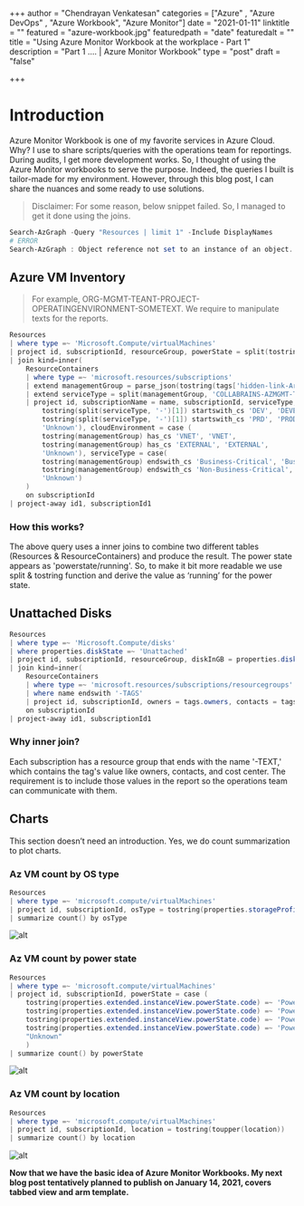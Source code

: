 +++
author = "Chendrayan Venkatesan"
categories = ["Azure" , "Azure DevOps" , "Azure Workbook", "Azure Monitor"]
date = "2021-01-11"
linktitle = ""
featured = "azure-workbook.jpg"
featuredpath = "date"
featuredalt = ""
title = "Using Azure Monitor Workbook at the workplace - Part 1"
description = "Part 1 .... | Azure Monitor Workbook"
type = "post"
draft = "false"

+++

# Introduction

Azure Monitor Workbook is one of my favorite services in Azure Cloud. Why? I use to share scripts/queries with the operations team for reportings. During audits, I get more development works. So, I thought of using the Azure Monitor workbooks to serve the purpose. Indeed, the queries I built is tailor-made for my environment. However, through this blog post, I can share the nuances and some ready to use solutions. 

> Disclaimer: For some reason, below snippet failed. So, I managed to get it done using the joins. 

```powershell
Search-AzGraph -Query "Resources | limit 1" -Include DisplayNames
# ERROR
Search-AzGraph : Object reference not set to an instance of an object.
```

## Azure VM Inventory
    
> For example, ORG-MGMT-TEANT-PROJECT-OPERATINGENVIRONMENT-SOMETEXT. We require to manipulate texts for the reports.

```powershell
Resources
| where type =~ 'Microsoft.Compute/virtualMachines'
| project id, subscriptionId, resourceGroup, powerState = split(tostring(properties.extended.instanceView.powerState.code), '/').[1], osType = properties.storageProfile.osDisk.osType 
| join kind=inner(
    ResourceContainers
    | where type =~ 'microsoft.resources/subscriptions'
    | extend managementGroup = parse_json(tostring(tags['hidden-link-ArgMgTag']))[0]
    | extend serviceType = split(managementGroup, 'COLLABRAINS-AZMGMT-TENANT-TEAM-TECHNICAL-ROOT-')[1]
    | project id, subscriptionName = name, subscriptionId, serviceType, operatingEnvironment = case (
        tostring(split(serviceType, '-')[1]) startswith_cs 'DEV', 'DEVELOPMENT',
        tostring(split(serviceType, '-')[1]) startswith_cs 'PRD', 'PRODUCTION',
        'Unknown'), cloudEnvironment = case (
        tostring(managementGroup) has_cs 'VNET', 'VNET',
        tostring(managementGroup) has_cs 'EXTERNAL', 'EXTERNAL',
        'Unknown'), serviceType = case(
        tostring(managementGroup) endswith_cs 'Business-Critical', 'Business-Critical',
        tostring(managementGroup) endswith_cs 'Non-Business-Critical', 'Non-Business-Critical',
        'Unknown')
    )
    on subscriptionId
| project-away id1, subscriptionId1
```

### How this works? 

The above query uses a inner joins to combine two different tables (Resources & ResourceContainers) and produce the result. The power state appears as 'powerstate/running'. So, to make it bit more readable we use split & tostring function and derive the value as ‘running’ for the power state.

## Unattached Disks

```powershell
Resources
| where type =~ 'Microsoft.Compute/disks'
| where properties.diskState =~ 'Unattached'
| project id, subscriptionId, resourceGroup, diskInGB = properties.diskSizeGB, diskState = properties.diskState, timeCreated = properties.timeCreated
| join kind=inner(
    ResourceContainers
    | where type =~ 'microsoft.resources/subscriptions/resourcegroups'
    | where name endswith '-TAGS'
    | project id, subscriptionId, owners = tags.owners, contacts = tags.contacts, costcenter = tags.costcenter)
    on subscriptionId
| project-away id1, subscriptionId1
```

### Why inner join?

Each subscription has a resource group that ends with the name '-TEXT,' which contains the tag's value like owners, contacts, and cost center. The requirement is to include those values in the report so the operations team can communicate with them. 

## Charts

This section doesn’t need an introduction. Yes, we do count summarization to plot charts.

### Az VM count by OS type

```powershell
Resources
| where type =~ 'microsoft.compute/virtualMachines'
| project id, subscriptionId, osType = tostring(properties.storageProfile.osDisk.osType)
| summarize count() by osType
```    
![alt](img/VM-Count-By-OS-Type.png)

### Az VM count by power state

```powershell
Resources
| where type =~ 'microsoft.compute/virtualMachines'
| project id, subscriptionId, powerState = case (
    tostring(properties.extended.instanceView.powerState.code) =~ 'PowerState/running', "Running",
    tostring(properties.extended.instanceView.powerState.code) =~ 'PowerState/deallocated', "Deallocated",
    tostring(properties.extended.instanceView.powerState.code) =~ 'PowerState/stopped', "Stopped",
    tostring(properties.extended.instanceView.powerState.code) =~ 'PowerState/starting', "Starting",
    "Unknown"
    )
| summarize count() by powerState
```

![alt](img/VM-Count-By-Power-State.png)
### Az VM count by location

```powershell
Resources
| where type =~ 'microsoft.compute/virtualMachines'
| project id, subscriptionId, location = tostring(toupper(location))
| summarize count() by location
```

![alt](img/VM-Count-By-Region.png)

**Now that we have the basic idea of Azure Monitor Workbooks. My next blog post tentatively planned to publish on January 14, 2021, covers tabbed view and arm template.** 